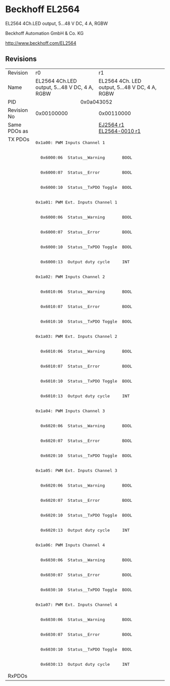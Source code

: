# Beckhoff EL2564

EL2564 4Ch.LED output, 5...48 V DC, 4 A, RGBW

Beckhoff Automation GmbH & Co. KG

http://www.beckhoff.com/EL2564

## Revisions
<table>
<tr >
<td>Revision</td>
<td>r0</td>
<td>r1</td>
</tr>
<tr >
<td>Name</td>
<td>EL2564 4Ch.LED output, 5...48 V DC, 4 A, RGBW</td>
<td>EL2564 4Ch. LED output, 5...48 V DC, 4 A, RGBW</td>
</tr>
<tr >
<td>PID</td>
<td colspan=2 align="center">0x0a043052</td>
</tr>
<tr >
<td>Revision No</td>
<td>0x00100000</td>
<td>0x00110000</td>
</tr>
<tr >
<td>Same PDOs as</td>
<td></td>
<td><a href="EJ2564">EJ2564 r1</a><br/><a href="EL2564-0010">EL2564-0010 r1</a></td>
</tr>
<tr class="txpdo pdosection">
<td rowspan=36 valign=top>TX PDOs</td>
<td colspan=2 align="left"><pre>0x1a00: PWM Inputs Channel 1</pre></td>
<td></td>
</tr>
<tr class="txpdo">
<td colspan=2 align="left"><pre>  0x6000:06  Status__Warning       BOOL</pre></td>
</tr>
<tr class="txpdo">
<td colspan=2 align="left"><pre>  0x6000:07  Status__Error         BOOL</pre></td>
</tr>
<tr class="txpdo">
<td colspan=2 align="left"><pre>  0x6000:10  Status__TxPDO Toggle  BOOL</pre></td>
</tr>
<tr class="txpdo pdosection">
<td colspan=2 align="left"><pre>0x1a01: PWM Ext. Inputs Channel 1</pre></td>
</tr>
<tr class="txpdo">
<td colspan=2 align="left"><pre>  0x6000:06  Status__Warning       BOOL</pre></td>
</tr>
<tr class="txpdo">
<td colspan=2 align="left"><pre>  0x6000:07  Status__Error         BOOL</pre></td>
</tr>
<tr class="txpdo">
<td colspan=2 align="left"><pre>  0x6000:10  Status__TxPDO Toggle  BOOL</pre></td>
</tr>
<tr class="txpdo">
<td colspan=2 align="left"><pre>  0x6000:13  Output duty cycle     INT</pre></td>
</tr>
<tr class="txpdo pdosection">
<td colspan=2 align="left"><pre>0x1a02: PWM Inputs Channel 2</pre></td>
</tr>
<tr class="txpdo">
<td colspan=2 align="left"><pre>  0x6010:06  Status__Warning       BOOL</pre></td>
</tr>
<tr class="txpdo">
<td colspan=2 align="left"><pre>  0x6010:07  Status__Error         BOOL</pre></td>
</tr>
<tr class="txpdo">
<td colspan=2 align="left"><pre>  0x6010:10  Status__TxPDO Toggle  BOOL</pre></td>
</tr>
<tr class="txpdo pdosection">
<td colspan=2 align="left"><pre>0x1a03: PWM Ext. Inputs Channel 2</pre></td>
</tr>
<tr class="txpdo">
<td colspan=2 align="left"><pre>  0x6010:06  Status__Warning       BOOL</pre></td>
</tr>
<tr class="txpdo">
<td colspan=2 align="left"><pre>  0x6010:07  Status__Error         BOOL</pre></td>
</tr>
<tr class="txpdo">
<td colspan=2 align="left"><pre>  0x6010:10  Status__TxPDO Toggle  BOOL</pre></td>
</tr>
<tr class="txpdo">
<td colspan=2 align="left"><pre>  0x6010:13  Output duty cycle     INT</pre></td>
</tr>
<tr class="txpdo pdosection">
<td colspan=2 align="left"><pre>0x1a04: PWM Inputs Channel 3</pre></td>
</tr>
<tr class="txpdo">
<td colspan=2 align="left"><pre>  0x6020:06  Status__Warning       BOOL</pre></td>
</tr>
<tr class="txpdo">
<td colspan=2 align="left"><pre>  0x6020:07  Status__Error         BOOL</pre></td>
</tr>
<tr class="txpdo">
<td colspan=2 align="left"><pre>  0x6020:10  Status__TxPDO Toggle  BOOL</pre></td>
</tr>
<tr class="txpdo pdosection">
<td colspan=2 align="left"><pre>0x1a05: PWM Ext. Inputs Channel 3</pre></td>
</tr>
<tr class="txpdo">
<td colspan=2 align="left"><pre>  0x6020:06  Status__Warning       BOOL</pre></td>
</tr>
<tr class="txpdo">
<td colspan=2 align="left"><pre>  0x6020:07  Status__Error         BOOL</pre></td>
</tr>
<tr class="txpdo">
<td colspan=2 align="left"><pre>  0x6020:10  Status__TxPDO Toggle  BOOL</pre></td>
</tr>
<tr class="txpdo">
<td colspan=2 align="left"><pre>  0x6020:13  Output duty cycle     INT</pre></td>
</tr>
<tr class="txpdo pdosection">
<td colspan=2 align="left"><pre>0x1a06: PWM Inputs Channel 4</pre></td>
</tr>
<tr class="txpdo">
<td colspan=2 align="left"><pre>  0x6030:06  Status__Warning       BOOL</pre></td>
</tr>
<tr class="txpdo">
<td colspan=2 align="left"><pre>  0x6030:07  Status__Error         BOOL</pre></td>
</tr>
<tr class="txpdo">
<td colspan=2 align="left"><pre>  0x6030:10  Status__TxPDO Toggle  BOOL</pre></td>
</tr>
<tr class="txpdo pdosection">
<td colspan=2 align="left"><pre>0x1a07: PWM Ext. Inputs Channel 4</pre></td>
</tr>
<tr class="txpdo">
<td colspan=2 align="left"><pre>  0x6030:06  Status__Warning       BOOL</pre></td>
</tr>
<tr class="txpdo">
<td colspan=2 align="left"><pre>  0x6030:07  Status__Error         BOOL</pre></td>
</tr>
<tr class="txpdo">
<td colspan=2 align="left"><pre>  0x6030:10  Status__TxPDO Toggle  BOOL</pre></td>
</tr>
<tr class="txpdo">
<td colspan=2 align="left"><pre>  0x6030:13  Output duty cycle     INT</pre></td>
</tr>
<tr >
<td>RxPDOs</td>
<td colspan=2 align="left"></td>
</tr>
</table>
